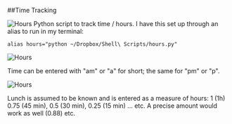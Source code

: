 ##Time Tracking

![](https://s3.amazonaws.com/tcomeau-documents/Github+Pics/hours_01.png "Hours")
Python script to track time / hours. I have this set up through an alias to run in my terminal:

```
alias hours="python ~/Dropbox/Shell\ Scripts/hours.py"
```

![](https://s3.amazonaws.com/tcomeau-documents/Github+Pics/hours_02.png "Hours")

Time can be entered with "am" or "a" for short; the same for "pm" or "p".

![](https://s3.amazonaws.com/tcomeau-documents/Github+Pics/hours_03.png "Hours")

Lunch is assumed to be known and is entered as a measure of hours: 1 (1h) 0.75 (45 min), 0.5 (30 min), 0.25 (15 min) ... etc. A precise amount would work as well (0.88) etc.